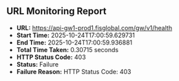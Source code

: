 ## URL Monitoring Report

- **URL:** https://api-gw1-prod1.fisglobal.com/gw/v1/health
- **Start Time:** 2025-10-24T17:00:59.629731
- **End Time:** 2025-10-24T17:00:59.936881
- **Total Time Taken:** 0.30715 seconds
- **HTTP Status Code:** 403
- **Status:** Failure
- **Failure Reason:** HTTP Status Code: 403
